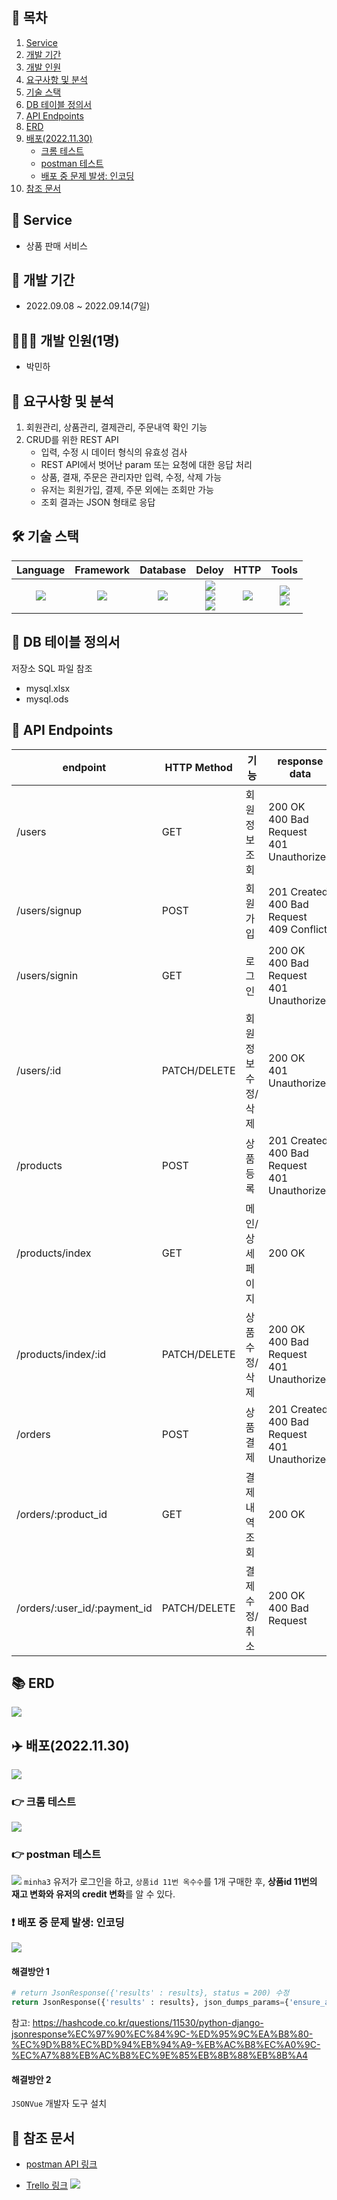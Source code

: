 ## 📎 목차

1. [Service](#-service)
2. [개발 기간](#-개발-기간)
3. [개발 인원](#-개발-인원1명)
4. [요구사항 및 분석](#-요구사항-및-분석)
5. [기술 스택](#-기술-스택)
6. [DB 테이블 정의서](#-db-테이블-정의서)
7. [API Endpoints](#-api-endpoints)
8. [ERD](#-erd)
9. [배포(2022.11.30)](#-배포20221130)
    - [크롬 테스트](#-크롬-테스트)
    - [postman 테스트](#-postman-테스트)
    - [배포 중 문제 발생: 인코딩](#-배포-중-문제-발생-인코딩)
10. [참조 문서](#-참조-문서)


## 🚀 Service
- 상품 판매 서비스

## 📆 개발 기간
- 2022.09.08 ~ 2022.09.14(7일)

## 🧑🏻‍💻 개발 인원(1명)
- 박민하

## 📝 요구사항 및 분석
1. 회원관리, 상품관리, 결제관리, 주문내역 확인 기능
2. CRUD를 위한 REST API
    - 입력, 수정 시 데이터 형식의 유효성 검사
    - REST API에서 벗어난 param 또는 요청에 대한 응답 처리
    - 상품, 결재, 주문은 관리자만 입력, 수정, 삭제 가능
    - 유저는 회원가입, 결제, 주문 외에는 조회만 가능
    - 조회 결과는 JSON 형태로 응답

## 🛠 기술 스택
Language | Framework | Database | Deloy | HTTP | Tools 
| :----------------------------------------------------------------------------------------------------: | :----------------------------------------------------------------------------------------------------: | :--------------------------------------------------------------------------------------------------: | :----------------------------------------------------------------------------------------------------------: | :------------------------------------------------------------------------------------------------------: | :----------------------------------------------------------------------------------------------------------: 
| <img src="https://img.shields.io/badge/python-3.8.10-3776AB?style=for-the-badge&logo=python&logoColor=white"> | <img src="https://img.shields.io/badge/django-4.1.3-092E20?style=for-the-badge&logo=django&logoColor=white"> | <img src="https://img.shields.io/badge/mysql-v15.1-4479A1?style=for-the-badge&logo=mysql&logoColor=white"> | <img src="https://img.shields.io/badge/navercloud-03C75A?style=for-the-badge&logo=naver&logoColor=white"> </br> <img src="https://img.shields.io/badge/gunicorn-499848?style=for-the-badge&logo=gunicorn&logoColor=white"> </br> <img src="https://img.shields.io/badge/nginx-1.18.0-009639?style=for-the-badge&logo=nginx&logoColor=white">| <img src="https://img.shields.io/badge/postman-FF6C37?style=for-the-badge&logo=postman&logoColor=white"> |  <img src="https://img.shields.io/badge/git-F05032?style=for-the-badge&logo=git&logoColor=white"> </br> <img src="https://img.shields.io/badge/trello-0052CC?style=for-the-badge&logo=trello&logoColor=white"> 

## 🎯 DB 테이블 정의서
저장소 SQL 파일 참조
* mysql.xlsx
* mysql.ods

## 🎯 API Endpoints
| endpoint | HTTP Method | 기능 | response data |
|----------|-------------|------|-------------------|
|/users | GET | 회원 정보 조회 |  	200 OK </br> 400 Bad Request </br> 401 Unauthorized
|/users/signup | POST | 회원가입 | 	201 Created </br> 400 Bad Request </br> 409 Conflict
|/users/signin | GET | 로그인 | 200 OK </br> 400 Bad Request </br> 401 Unauthorized
|/users/:id | PATCH/DELETE | 회원 정보 수정/삭제 | 200 OK </br> 401 Unauthorized
|/products | POST | 상품 등록 | 201 Created </br> 400 Bad Request </br> 401 Unauthorized
|/products/index | GET | 메인/상세페이지 |  200 OK
|/products/index/:id | PATCH/DELETE | 상품 수정/삭제 | 200 OK </br> 400 Bad Request </br> 401 Unauthorized
|/orders | POST | 상품 결제  | 201 Created </br> 400 Bad Request </br> 401 Unauthorized
|/orders/:product_id | GET | 결제 내역 조회 | 200 OK 
|/orders/:user_id/:payment_id | PATCH/DELETE | 결제 수정/취소 | 200 OK </br> 400 Bad Request

## 📚 ERD
![](https://velog.velcdn.com/images/miracle-21/post/0127e91f-0643-4834-8c6b-053638804288/image.png)

## ✈️ 배포(2022.11.30)
![](https://velog.velcdn.com/images/miracle-21/post/546c12b9-94fd-438b-955f-be55c11e685f/image.png)

### 👉 크롬 테스트
![](https://velog.velcdn.com/images/miracle-21/post/3328e5fe-2a3b-47b1-9ee6-78d0c8131b29/image.png)

### 👉 postman 테스트
![](https://velog.velcdn.com/images/miracle-21/post/e377f693-0165-448e-9bf8-c139e10753a5/image.gif)
`minha3` 유저가 로그인을 하고, `상품id 11번 옥수수`를 1개 구매한 후, **상품id 11번의 재고 변화와 유저의 credit 변화**를 알 수 있다.

### ❗ 배포 중 문제 발생: 인코딩
![](https://velog.velcdn.com/images/miracle-21/post/b78c8da9-73e9-4acf-8257-fd2cf3a356a3/image.png)

#### 해결방안 1
```python
# return JsonResponse({'results' : results}, status = 200) 수정
return JsonResponse({'results' : results}, json_dumps_params={'ensure_ascii': False} status = 200)
```
참고: https://hashcode.co.kr/questions/11530/python-django-jsonresponse%EC%97%90%EC%84%9C-%ED%95%9C%EA%B8%80-%EC%9D%B8%EC%BD%94%EB%94%A9-%EB%AC%B8%EC%A0%9C-%EC%A7%88%EB%AC%B8%EC%9E%85%EB%8B%88%EB%8B%A4

#### 해결방안 2
`JSONVue` 개발자 도구 설치

## 🔖 참조 문서
- [postman API 링크](https://documenter.getpostman.com/view/18832289/2s7YYvaMyV)

- [Trello 링크](https://trello.com/invite/b/SHbmrXXT/abc2161468cbb2d1a2c0225f815355cd/shopping-service)
![](https://velog.velcdn.com/images/miracle-21/post/687aa9a9-0272-4858-b43c-469cb2d8783f/image.gif)
